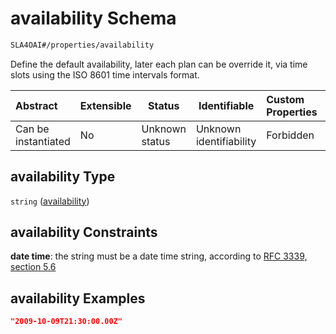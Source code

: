 # availability Schema

```txt
SLA4OAI#/properties/availability
```

Define the default availability, later each plan can be override it, via time slots using the ISO 8601 time intervals format.


| Abstract            | Extensible | Status         | Identifiable            | Custom Properties | Additional Properties | Access Restrictions | Defined In                                                                    |
| :------------------ | ---------- | -------------- | ----------------------- | :---------------- | --------------------- | ------------------- | ----------------------------------------------------------------------------- |
| Can be instantiated | No         | Unknown status | Unknown identifiability | Forbidden         | Allowed               | none                | [SLA4OAI.schema.json\*](../SLA4OAI.schema.json "open original schema") |

## availability Type

`string` ([availability](sla4oai-properties-availability.md))

## availability Constraints

**date time**: the string must be a date time string, according to [RFC 3339, section 5.6](https://tools.ietf.org/html/rfc3339 "check the specification")

## availability Examples

```json
"2009-10-09T21:30:00.00Z"
```
